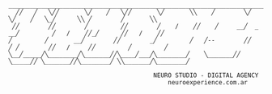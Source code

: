     _____________________________________________________________________________________________________________________
      ╱╱   ╱   ╲╱╱       ╲╱    ╱   ╲╱╱       ╲╱       ╲╲    ╱        ╲╱        ╲╱    ╱   ╲_╱      ╲╲ ╱        ╱       ╲╲
     ╱╱        ╱╱        ╱         ╱╱        ╱    /    ╱╱    ╱     __╱  _    __╱         ╱   /    ╱╱_╱      ╱╱   /    ╱╱
    ╱         ╱       __╱        ╱╱        _╱         ╱   ╱--        ╱╱     ╱ ╱        ╱╱   /     ╱╱         ╱         ╱
    ╲__╱_____╱╲________╱╲_______╱╱╲____╱___╱╲________╱    ╲_______╱╱ ╲_____╱╱ ╲_______╱╱╲________╱ ╲╲_______╱╲________╱

                                            NEURO STUDIO - DIGITAL AGENCY
                                                neuroexperience.com.ar
